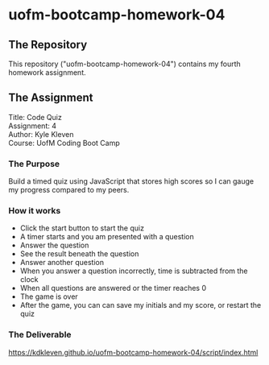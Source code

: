 # uofm-bootcamp-homework-04

## The Repository
This repository ("uofm-bootcamp-homework-04") contains my fourth homework assignment.

## The Assignment
Title: Code Quiz   
Assignment: 4  
Author: Kyle Kleven    
Course: UofM Coding Boot Camp 

### The Purpose
Build a timed quiz using JavaScript that stores high scores so I can gauge my progress compared to my peers.

### How it works
* Click the start button to start the quiz
* A timer starts and you am presented with a question
* Answer the question
* See the result beneath the question
* Answer another question
* When you answer a question incorrectly, time is subtracted from the clock
* When all questions are answered or the timer reaches 0
* The game is over
* After the game, you can can save my initials and my score, or restart the quiz

### The Deliverable
https://kdkleven.github.io/uofm-bootcamp-homework-04/script/index.html
